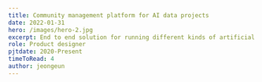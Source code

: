```yaml
---
title: Community management platform for AI data projects
date: 2022-01-31
hero: /images/hero-2.jpg
excerpt: End to end solution for running different kinds of artificial intelligence data projects from sourcing contributors to managing quality of the data.
role: Product designer
pjtdate: 2020-Present
timeToRead: 4
author: jeongeun
---
```


